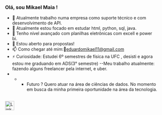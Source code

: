 ###  Olá, sou Mikael Maia !

- 🔭 Atualmente trabalho numa empresa como suporte técnico e com desenvolvimento de API.
- 🌱 Atualmente estou focado em estudar html, python, sql, java.
- 🤔 Tenho nível avançado com planilhas eletrônicas com excell e power bi.
- 💬 Estou aberto para propostas!
- 📫 Como chegar até mim:📨eduardomikael11@gmail.com
- ⚡ Curiosidade: Estudei 6º semestres de física na UFC , desisti e agora estou me graduando em ADS(3° semestre)
--Meu trabalho atualmente: fazendo alguns freelancer pela internet, e uber.
- - - Futuro ? Quero atuar na área  de ciências de dados. No momento em busca da minha primeira oportunidade na área da tecnologia.

##
<div>
 
  <a href="https://www.linkedin.com/in/mikael-maia-8583591a2/" target="_blank"><img src="https://static-exp1.licdn.com/sc/h/d310t2g24pvdy4pt1jkedo4yb" alt="LinkedIn" width="30" height="30"></a>





  
  
  
